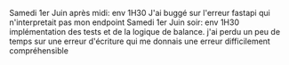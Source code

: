 Samedi 1er Juin après midi: 
    env 1H30 J'ai buggé sur l'erreur fastapi qui n'interpretait pas mon endpoint
Samedi 1er Juin soir: 
    env 1H30 implémentation des tests et de la logique de balance. j'ai perdu un peu de temps sur une erreur
    d'écriture qui me donnais une erreur difficilement compréhensible